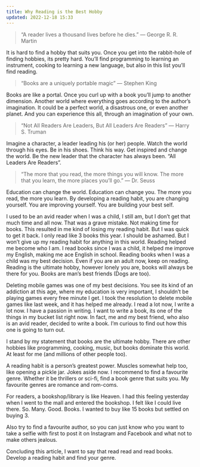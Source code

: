 ```yaml
---
title: Why Reading is the Best Hobby
updated: 2022-12-18 15:33
---
```


> “A reader lives a thousand lives before he dies.” — George R. R. Martin

It is hard to find a hobby that suits you. Once you get into the rabbit-hole of finding hobbies, its pretty hard. You’ll find programming to learning an instrument, cooking to learning a new language, but also in this list you’ll find reading.

> “Books are a uniquely portable magic” — Stephen King

Books are like a portal. Once you curl up with a book you’ll jump to another dimension. Another world where everything goes according to the author’s imagination. It could be a perfect world, a disastrous one, or even another planet. And you can experience this all, through an imagination of your own.

> “Not All Readers Are Leaders, But All Leaders Are Readers” — Harry S. Truman

Imagine a character, a leader leading his (or her) people. Watch the world through his eyes. Be in his shoes. Think his way. Get inspired and change the world. Be the new leader that the character has always been. “All Leaders Are Readers”.

> “The more that you read, the more things you will know. The more that you learn, the more places you’ll go.” — Dr. Seuss

Education can change the world. Education can change you. The more you read, the more you learn. By developing a reading habit, you are changing yourself. You are improving yourself. You are building your best self.

I used to be an avid reader when I was a child, I still am, but I don’t get that much time and all now. That was a grave mistake. Not making time for books. This resulted in me kind of losing my reading habit. But I was quick to get it back. I only read like 3 books this year. I should be ashamed. But I won’t give up my reading habit for anything in this world. Reading helped me become who I am. I read books since I was a child, it helped me improve my English, making me ace English in school. Reading books when I was a child was my best decision. Even if you are an adult now, keep on reading. Reading is the ultimate hobby, however lonely you are, books will always be there for you. Books are man’s best friends (Dogs are too).

Deleting mobile games was one of my best decisions. You see its kind of an addiction at this age, where my education is very important, I shouldn’t be playing games every free minute I get. I took the resolution to delete mobile games like last week, and it has helped me already. I read a lot now, I write a lot now. I have a passion in writing. I want to write a book, its one of the things in my bucket list right now. In fact, me and my best friend, who also is an avid reader, decided to write a book. I’m curious to find out how this one is going to turn out.

I stand by my statement that books are the ultimate hobby. There are other hobbies like programming, cooking, music, but books dominate this world. At least for me (and millions of other people too).

A reading habit is a person’s greatest power. Muscles somewhat help too, like opening a pickle jar. Jokes aside now. I recommend to find a favourite genre. Whether it be thrillers or sci-fi, find a book genre that suits you. My favourite genres are romance and rom-coms.

For readers, a bookshop/library is like Heaven. I had this feeling yesterday when I went to the mall and entered the bookshop. I felt like I could live there. So. Many. Good. Books. I wanted to buy like 15 books but settled on buying 3.

Also try to find a favourite author, so you can just know who you want to take a selfie with first to post it on Instagram and Facebook and what not to make others jealous.

Concluding this article, I want to say that read read and read books. Develop a reading habit and find your genre.
